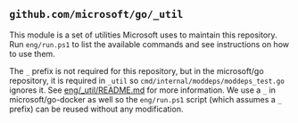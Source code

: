 ## `github.com/microsoft/go/_util`

This module is a set of utilities Microsoft uses to maintain this repository.
Run `eng/run.ps1` to list the available commands and see instructions on how to
use them.

The `_` prefix is not required for this repository, but in the microsoft/go
repository, it is required in `_util` so `cmd/internal/moddeps/moddeps_test.go`
ignores it. See
[eng/_util/README.md](https://github.com/microsoft/go/eng/_util/) for more
information. We use a `_` in microsoft/go-docker as well so the `eng/run.ps1`
script (which assumes a `_` prefix) can be reused without any modification.
